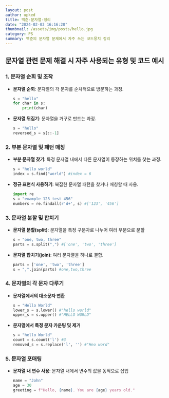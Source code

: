 ```yaml
---
layout: post
author: upked
title: 백준-문자열-정리
date: "2024-02-03 16:16:20"
thumbnail: /assets/img/posts/hello.jpg
category: PS
summary: 백준의 문자열 문제에서 자주 쓰는 코드뭉치 정리
---
```

## 문자열 관련 문제 해결 시 자주 사용되는 유형 및 코드 예시

### 1. 문자열 순회 및 조작

- **문자열 순회**: 문자열의 각 문자를 순차적으로 방문하는 과정.
  ```python
  s = "hello"
  for char in s:
      print(char)
  
- **문자열 뒤집기**: 문자열을 거꾸로 만드는 과정.
  ```python
  s = "hello"
  reversed_s = s[::-1]
  
### 2. 부분 문자열 및 패턴 매칭

- **부분 문자열 찾기**: 특정 문자열 내에서 다른 문자열이 등장하는 위치를 찾는 과정.
  ```python
  s = "hello world"
  index = s.find("world") #index = 6
  
- **정규 표현식 사용하기**: 복잡한 문자열 패턴을 찾거나 매칭할 때 사용.
  ```python
  import re
  s = "example 123 test 456"
  numbers = re.findall(r'd+', s) #['123', '456']
  
### 3. 문자열 분할 및 합치기

- **문자열 분할(split)**: 문자열을 특정 구분자로 나누어 여러 부분으로 분할
  ```python
  s = "one, two, three"
  parts = s.split(",") #['one', 'two', 'three']
  
- **문자열 합치기(join)**: 여러 문자열을 하나로 결합.
  ```python
  parts = ['one', 'two', 'three']
  s = ",".join(parts) #one,two,three
  
### 4. 문자열의 각 문자 다루기

- **문자열에서의 대소문자 변환**
  ```python
  s = "Hello World"
  lower_s = s.lower() #"hello world"
  upper_s = s.upper() #"HELLO WORLD"
  
- **문자열에서 특정 문자 카운팅 및 제거**
  ```python
  s = "hello World"
  count = s.count('l') #3
  removed_s = s.replace('l', '') #"Heo word"
  
### 5. 문자열 포매팅 

- **문자열 내 변수 사용**: 문자열 내에서 변수의 값을 동적으로 삽입
  ```python
  name = "John"
  age = 30
  greeting = f"Hello, {name}. You are {age} years old."
